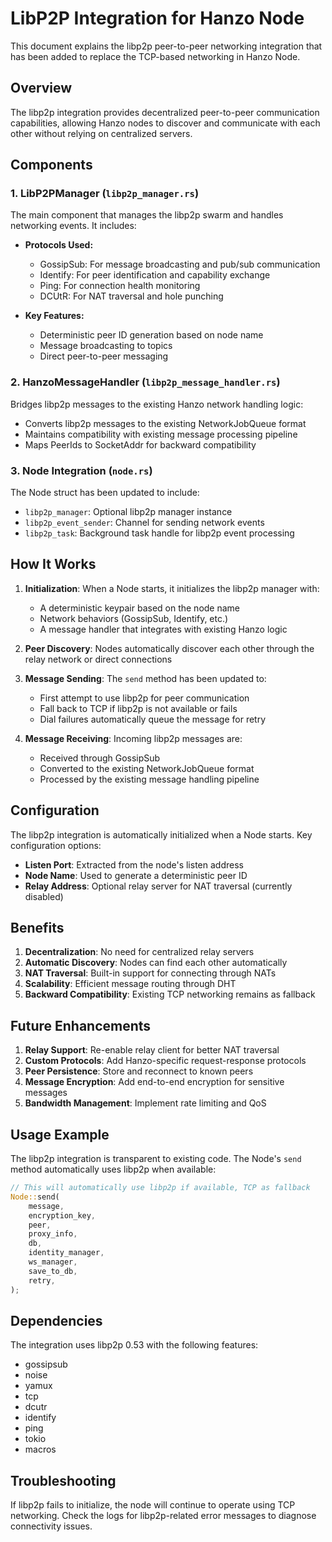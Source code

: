 # LibP2P Integration for Hanzo Node

This document explains the libp2p peer-to-peer networking integration that has been added to replace the TCP-based networking in Hanzo Node.

## Overview

The libp2p integration provides decentralized peer-to-peer communication capabilities, allowing Hanzo nodes to discover and communicate with each other without relying on centralized servers.

## Components

### 1. LibP2PManager (`libp2p_manager.rs`)

The main component that manages the libp2p swarm and handles networking events. It includes:

- **Protocols Used:**
  - GossipSub: For message broadcasting and pub/sub communication
  - Identify: For peer identification and capability exchange
  - Ping: For connection health monitoring
  - DCUtR: For NAT traversal and hole punching

- **Key Features:**
  - Deterministic peer ID generation based on node name
  - Message broadcasting to topics
  - Direct peer-to-peer messaging

### 2. HanzoMessageHandler (`libp2p_message_handler.rs`)

Bridges libp2p messages to the existing Hanzo network handling logic:

- Converts libp2p messages to the existing NetworkJobQueue format
- Maintains compatibility with existing message processing pipeline
- Maps PeerIds to SocketAddr for backward compatibility

### 3. Node Integration (`node.rs`)

The Node struct has been updated to include:

- `libp2p_manager`: Optional libp2p manager instance
- `libp2p_event_sender`: Channel for sending network events
- `libp2p_task`: Background task handle for libp2p event processing

## How It Works

1. **Initialization**: When a Node starts, it initializes the libp2p manager with:
   - A deterministic keypair based on the node name
   - Network behaviors (GossipSub, Identify, etc.)
   - A message handler that integrates with existing Hanzo logic

2. **Peer Discovery**: Nodes automatically discover each other through the relay network or direct connections

3. **Message Sending**: The `send` method has been updated to:
   - First attempt to use libp2p for peer communication
   - Fall back to TCP if libp2p is not available or fails
   - Dial failures automatically queue the message for retry

4. **Message Receiving**: Incoming libp2p messages are:
   - Received through GossipSub
   - Converted to the existing NetworkJobQueue format
   - Processed by the existing message handling pipeline

## Configuration

The libp2p integration is automatically initialized when a Node starts. Key configuration options:

- **Listen Port**: Extracted from the node's listen address
- **Node Name**: Used to generate a deterministic peer ID
- **Relay Address**: Optional relay server for NAT traversal (currently disabled)

## Benefits

1. **Decentralization**: No need for centralized relay servers
2. **Automatic Discovery**: Nodes can find each other automatically
3. **NAT Traversal**: Built-in support for connecting through NATs
4. **Scalability**: Efficient message routing through DHT
5. **Backward Compatibility**: Existing TCP networking remains as fallback

## Future Enhancements

1. **Relay Support**: Re-enable relay client for better NAT traversal
2. **Custom Protocols**: Add Hanzo-specific request-response protocols
3. **Peer Persistence**: Store and reconnect to known peers
4. **Message Encryption**: Add end-to-end encryption for sensitive messages
5. **Bandwidth Management**: Implement rate limiting and QoS

## Usage Example

The libp2p integration is transparent to existing code. The Node's `send` method automatically uses libp2p when available:

```rust
// This will automatically use libp2p if available, TCP as fallback
Node::send(
    message,
    encryption_key,
    peer,
    proxy_info,
    db,
    identity_manager,
    ws_manager,
    save_to_db,
    retry,
);
```

## Dependencies

The integration uses libp2p 0.53 with the following features:
- gossipsub
- noise
- yamux
- tcp
- dcutr
- identify
- ping
- tokio
- macros

## Troubleshooting

If libp2p fails to initialize, the node will continue to operate using TCP networking. Check the logs for libp2p-related error messages to diagnose connectivity issues. 